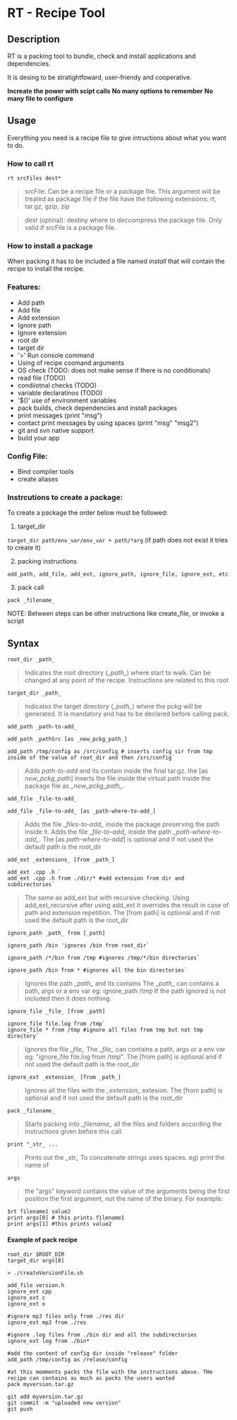 # RT - Recipe Tool

## Description

RT is a packing tool to bundle, check and install applications and dependencies.

It is desing to be stratightfoward, user-friendy and cooperative.

**Increate the power with scipt calls**
**No many options to remember**
**No many file to configure**

## Usage
Everything you need is a recipe file to give intructions about what you want to do.

### How to call rt

`rt srcFiles dest* `

> srcFile: Can be a recipe file or a package file. This argument will be treated as package file if the file have the following extensions: rt, tar.gz, gzip, zip

> dest (optinal): destiny where to deccompress the package file. Only valid if srcFile is a package file.

### How to install a package

When packing it has to be included a file named _install_ that will contain the recipe to install the recipe.

### Features:
* Add path
* Add file
* Add extension
* Ignore path
* Ignore extension
* root dir 
* target dir
* '>' Run console command
* Using of recipe coomand arguments
* OS check (TODO: does not make sense if there is no conditionals)
* read file (TODO)
* condiiotnal checks (TODO)
* variable declaratinos (TODO)
* '$()' use of environment variables
* pack builds, check dependencies and install packages
* print messages (print "msg")
* contact print messages by using spaces (print "msg" "msg2")
* git and svn native support 
* build your app

### Config File:
* Bind compiler tools
* create aliases

### Instrcutions to create a package:

To create a package the order below must be followed: 

1. target_dir 

`target_dir path/env_var/env_var + path/*arg` (if path does not exist it tries to create it)

2. packing instructions 
 
`add_path, add_file, add_ext, ignore_path, ignore_file, ignore_ext, etc`

3. pack call 

`pack _filename_`

NOTE: Between steps can be other instructions like create_file, or invoke a script

## Syntax
`root_dir _path_` 

 > Indicates the root directory (*\_path\_*) where start to walk. Can be changed at any point of the recipe. Instructions are related to this root
 
`target_dir _path_` 
 > Indicates the target directory (*\_path\_*) where the pckg will be generated. It is mandatory and has to be declared before calling pack.

`add_path _path-to-add_`

`add_path _pathSrc [as _new_pckg_path_]` 

```
add_path /tmp/config as /src/config # inserts config sir from tmp inside of the value of root_dir and then /src/config` 
```

> Adds *_path-to-add_* and its contain inside the final tar.gz. the [as _new_pckg_path_] inserts the file inside the virtual path inside the package file as *\_new_pckg_path\_*.

`add_file _file-to-add_`

`add_file _file-to-add_ [as _path-where-to-add_]`

> Adds the file *\_files-to-add\_* inside the package preserving the path inside it.
> Adds the file *\_file-to-add\_* inside the path *\_path-where-to-add\_*. The [as _path-where-to-add_] is optional and if not used the default path is the root_dir

`add_ext _extensions_ [from _path_]` 
```
add_ext .cpp .h `
add_ext .cpp .h from ./dir/* #add extension from dir and subdirectories`
```

> The same as add_ext but with recursive checking. Using add_ext_recursive after using add_ext it overrides the result in case of path and extension repetition. The [from path] is optional and if not used the default path is the root_dir

`ignore_path _path_ from [_path]`

```
ignore_path /bin 'ignores /bin from root_dir`

ignore_path /*/bin from /tmp #ignores /tmp/*/bin directories`

ignore_path /bin from * #ignores all the bin directories`
```

> Ignores the path *\_path\_* and its contains
> The *\_path\_* can contains a path, args or a env var eg: ignore_path /tmp
> If the path ignored is not included then it does nothing.

`ignore_file _file_ [from _path]`
```
ignore_file file.log from /tmp`
ignore_file * from /tmp #ignore all files from tmp but not tmp directory`
```

> Ignores the file *\_file\_*
> The *\_file\_* can contains a path, args or a env var eg: "ignore_file file.log from /tmp". The [from path] is optional and if not used the default path is the root_dir

`ignore_ext _extension_ [from _path_]`

> Ignores all the files with the *\_extension\_* extesion. The [from path] is optional and if not used the default path is the root_dir

`pack _filename_`

> Starts packing into *\_filename\_* all the files and folders according the instructions given before this call.

`print "_str_ ...`

> Prints out the *\_str\_*
> To concatenate strings uses spaces. eg) print the name of

 `args`

> the "args" keyword contains the value of the arguments being the first position the first argument, not the name of the binary. For example:
```
$rt filename1 value2
print args[0] # this prints filename1
print args[1] #this prints value2
```

#### Example of pack recipe 
```
root_dir $ROOT_DIR
target_dir args[0]

> ./createVersionFile.sh

add_file version.h
ignore_ext cpp
ignore_ext c
ignore_ext o

#ignore mp3 files only from ./res dir
ignore_ext mp3 from ./res

#ignore .log files from ./bin dir and all the subdirectories
ignore_ext log from ./bin*

#add the content of config dir inside "release" folder
add_path /tmp/config as /relase/config

#at this momments packs the file with the instructions above. THe recipe can contains as much as packs the users wanted
pack myversion.tar.gz

git add myversion.tar.gz
git commit -m "uploaded new version"
git push
```
